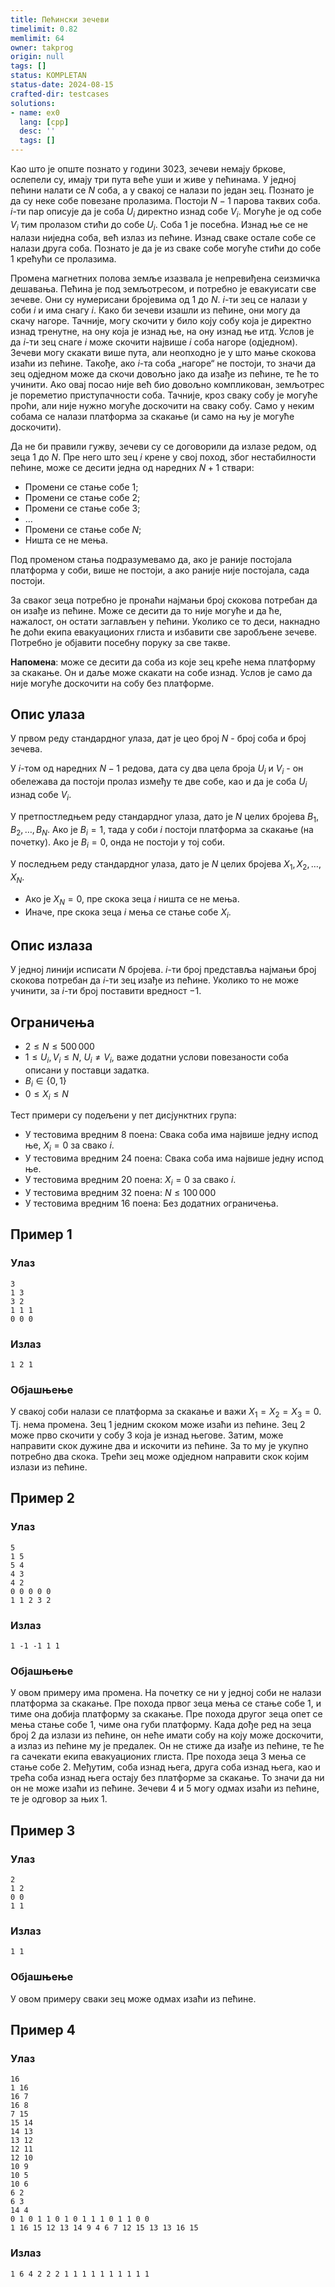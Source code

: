 ```yaml
---
title: Пећински зечеви
timelimit: 0.82
memlimit: 64
owner: takprog
origin: null
tags: []
status: KOMPLETAN
status-date: 2024-08-15
crafted-dir: testcases
solutions:
- name: ex0
  lang: [cpp]
  desc: ''
  tags: []
---
```


Као што је опште познато у години $3023$, зечеви немају бркове, ослепели су, имају три пута веће уши и живе у пећинама. У једној пећини налати се $N$ соба, а у свакој се налази по један зец. Познато је да су неке собе повезане пролазима. Постоји $N-1$ парова таквих соба. $i$-ти пар описује да је соба $U_i$ директно изнад собе $V_i$. Могуће је од собе $V_i$ тим пролазом стићи до собе $U_i$. Соба $1$ је посебна. Изнад ње се не налази ниједна соба, већ излаз из пећине. Изнад сваке остале собе се налази друга соба. Познато је да је из сваке собе могуће стићи до собе $1$ крећући се пролазима.

Промена магнетних полова земље изазвала је непревиђена сеизмичка дешавања. Пећина је под земљотресом, и потребно је евакуисати све зечеве. Они су нумерисани бројевима од $1$ до $N$. $i$-ти зец се налази у соби $i$ и има снагу $i$. Како би зечеви изашли из пећине, они могу да скачу нагоре. Тачније, могу скочити у било коју собу која је директно изнад тренутне, на ону која је изнад ње, на ону изнад ње итд. Услов је да $i$-ти зец снаге $i$ може скочити највише $i$ соба нагоре (одједном). Зечеви могу скакати више пута, али неопходно је у што мање скокова изаћи из пећине. Такође, ако $i$-та соба „нагоре“ не постоји, то значи да зец одједном може да скочи довољно јако да изађе из пећине, те ће то учинити. Ако овај посао није већ био довољно компликован, земљотрес је пореметио приступачности соба. Тачније, кроз сваку собу је могуће проћи, али није нужно могуће доскочити на сваку собу. Само у неким собама се налази платформа за скакање (и само на њу је могуће доскочити).

Да не би правили гужву, зечеви су се договорили да излазе редом, од зеца $1$ до $N$. Пре него што зец $i$ крене у свој поход, због нестабилности пећине, може се десити једна од наредних $N+1$ ствари:

* Промени се стање собе $1$;
* Промени се стање собе $2$;
* Промени се стање собе $3$;
* $\ldots$
* Промени се стање собе $N$;
* Ништа се не мења.

Под променом стања подразумевамо да, ако је раније постојала платформа у соби, више не постоји, а ако раније није постојала, сада постоји.

За сваког зеца потребно је пронаћи најмањи број скокова потребан да он изађе из пећине. Може се десити да то није могуће и да ће, нажалост, он остати заглављен у пећини. Уколико се то деси, накнадно ће доћи екипа евакуационих глиста и избавити све заробљене зечеве. Потребно је објавити посебну поруку за све такве.

**Напомена**: може се десити да соба из које зец креће нема платформу за скакање. Он и даље може скакати на собе изнад. Услов је само да није могуће доскочити на собу без платформе.

## Опис улаза
У првом реду стандардног улаза, дат је цео број $N$ - број соба и број зечева.

У $i$-том од наредних $N-1$ редова, дата су два цела броја $U_i$ и $V_i$ - он обележава да постоји пролаз између те две собе, као и да је соба $U_i$ изнад собе $V_i$.

У претпостледњем реду стандардног улаза, дато је $N$ целих бројева $B_1, B_2, \ldots, B_N$. Ако је $B_i=1$, тада у соби $i$ постоји платформа за скакање (на почетку). Ако је $B_i=0$, онда не постоји у тој соби.

У последњем реду стандардног улаза, дато је $N$ целих бројева $X_1,X_2,\ldots, X_N$.
* Ако је $X_N = 0$, пре скока зеца $i$ ништа се не мења.
* Иначе, пре скока зеца $i$ мења се стање собе $X_i$.

## Опис излаза
У једној линији исписати $N$ бројева. $i$-ти број представља најмањи број скокова потребан да $i$-ти зец изађе из пећине. Уколико то не може учинити, за $i$-ти број поставити вредност $-1$.

## Ограничења
- $2 \leq N \leq 500\,000$
- $1 \leq U_i,V_i \leq N$, $U_i \neq V_i$, важе додатни услови повезаности соба описани у поставци задатка.
- $B_i \in \{ 0,1 \}$
- $0 \leq X_i \leq N$

Тест примери су подељени у пет дисјунктних група:
- У тестовима вредним 8 поена: Свака соба има највише једну испод ње, $X_i = 0$ за свако $i$.
- У тестовима вредним 24 поена: Свака соба има највише једну испод ње.
- У тестовима вредним 20 поена: $X_i = 0$ за свако $i$.
- У тестовима вредним 32 поена: $N \leq 100\,000$
- У тестовима вредним 16 поена: Без додатних ограничења.

## Пример 1
### Улаз
```
3
1 3
3 2
1 1 1
0 0 0
```

### Излаз
```
1 2 1
```

### Објашњење
У свакој соби налази се платформа за скакање и важи $X_1 = X_2 = X_3 = 0$. Тј. нема промена. Зец $1$ једним скоком може изаћи из пећине. Зец $2$ може прво скочити у собу $3$ која је изнад његове. Затим, може направити скок дужине два и искочити из пећине. За то му је укупно потребно два скока. Трећи зец може одједном направити скок којим излази из пећине.

## Пример 2
### Улаз
```
5
1 5
5 4
4 3
4 2
0 0 0 0 0
1 1 2 3 2
```

### Излаз
```
1 -1 -1 1 1 
```

### Објашњење
У овом примеру има промена. На почетку се ни у једној соби не налази платформа за скакање. Пре похода првог зеца мења се стање собе $1$, и тиме она добија платформу за скакање. Пре похода другог зеца опет се мења стање собе $1$, чиме она губи платформу. Када дође ред на зеца број $2$ да излази из пећине, он неће имати собу на коју може доскочити, а излаз из пећине му је предалек. Он не стиже да изађе из пећине, те ће га сачекати екипа евакуационих глиста. Пре похода зеца $3$ мења се стање собе $2$. Међутим, соба изнад њега, друга соба изнад њега, као и трећа соба изнад њега остају без платформе за скакање. То значи да ни он не може изаћи из пећине. Зечеви $4$ и $5$ могу одмах изаћи из пећине, те је одговор за њих $1$.

## Пример 3
### Улаз
```
2
1 2
0 0
1 1
```

### Излаз
```
1 1 
```

### Објашњење
У овом примеру сваки зец може одмах изаћи из пећине.

## Пример 4
### Улаз
```
16
1 16
16 7
16 8
7 15
15 14
14 13
13 12
12 11
12 10
10 9
10 5
10 6
6 2
6 3
14 4
0 1 0 1 1 0 1 0 1 1 1 0 1 1 0 0
1 16 15 12 13 14 9 4 6 7 12 15 13 13 16 15
```

### Излаз
```
1 6 4 2 2 2 1 1 1 1 1 1 1 1 1 1
```



